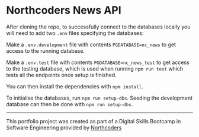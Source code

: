 # Northcoders News API

After cloning the repo, to successfully connect to the databases locally you will need to add two `.env` files specifying the databases:

Make a `.env.development` file with contents `PGDATABASE=nc_news` to get access to the running database.

Make a `.env.test` file with contents `PGDATABASE=nc_news_test` to get access to the testing database, which is used when running `npm run test` which tests all the endpoints once setup is finished.

You can then install the dependencies with `npm install`.

To initialise the databases, run `npm run setup-dbs`. Seeding the development database can then be done with `npm run setup-dbs`.

---

This portfolio project was created as part of a Digital Skills Bootcamp in Software Engineering provided by [Northcoders](https://northcoders.com/)
